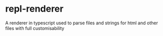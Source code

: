 # repl-renderer
 A renderer in typescript used to parse files and strings for html and other files with full customisability
